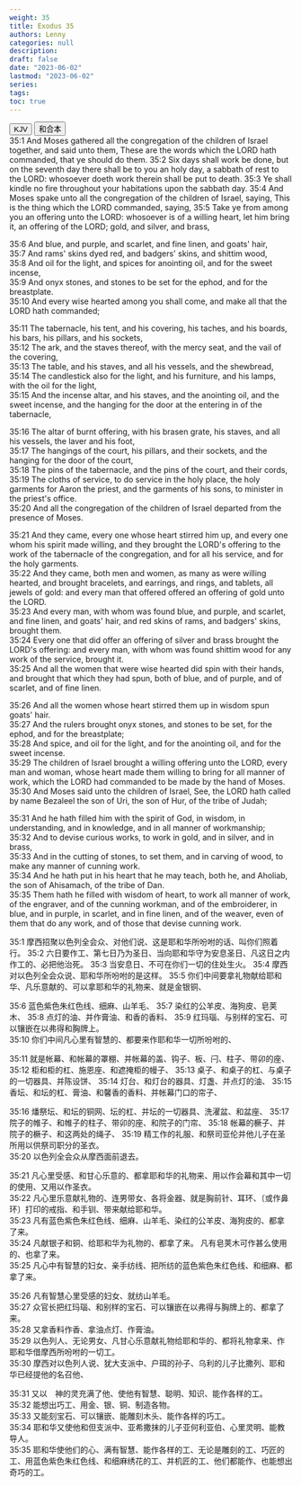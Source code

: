 ```yaml
---
weight: 35
title: Exodus 35
authors: Lenny
categories: null
description: 
draft: false
date: "2023-06-02"
lastmod: "2023-06-02"
series: 
tags: 
toc: true
---
```


<!--more-->

<!-- Tab links -->
<div class="tab">
  <button class="tablinks active" onclick="tablabel(event, 'english')">KJV</button>
  <button class="tablinks" onclick="tablabel(event, 'chinese')">和合本</button>
  
</div>

<!-- Tab content -->
<div id="english" class="tabcontent" style="display:block">
35:1 And Moses gathered all the congregation of the children of Israel together, and said unto them, These are the words which the LORD hath commanded, that ye should do them.  
35:2 Six days shall work be done, but on the seventh day there shall be to you an holy day, a sabbath of rest to the LORD: whosoever doeth work therein shall be put to death.  
35:3 Ye shall kindle no fire throughout your habitations upon the sabbath day.  
35:4 And Moses spake unto all the congregation of the children of Israel, saying, This is the thing which the LORD commanded, saying,  
35:5 Take ye from among you an offering unto the LORD: whosoever is of a willing heart, let him bring it, an offering of the LORD; gold, and silver, and brass,  

35:6 And blue, and purple, and scarlet, and fine linen, and goats' hair,  
35:7 And rams' skins dyed red, and badgers' skins, and shittim wood,  
35:8 And oil for the light, and spices for anointing oil, and for the sweet incense,  
35:9 And onyx stones, and stones to be set for the ephod, and for the breastplate.  
35:10 And every wise hearted among you shall come, and make all that the LORD hath commanded;  

35:11 The tabernacle, his tent, and his covering, his taches, and his boards, his bars, his pillars, and his sockets,  
35:12 The ark, and the staves thereof, with the mercy seat, and the vail of the covering,  
35:13 The table, and his staves, and all his vessels, and the shewbread,  
35:14 The candlestick also for the light, and his furniture, and his lamps, with the oil for the light,  
35:15 And the incense altar, and his staves, and the anointing oil, and the sweet incense, and the hanging for the door at the entering in of the tabernacle,  

35:16 The altar of burnt offering, with his brasen grate, his staves, and all his vessels, the laver and his foot,  
35:17 The hangings of the court, his pillars, and their sockets, and the hanging for the door of the court,  
35:18 The pins of the tabernacle, and the pins of the court, and their cords,  
35:19 The cloths of service, to do service in the holy place, the holy garments for Aaron the priest, and the garments of his sons, to minister in the priest's office.  
35:20 And all the congregation of the children of Israel departed from the presence of Moses.  

35:21 And they came, every one whose heart stirred him up, and every one whom his spirit made willing, and they brought the LORD's offering to the work of the tabernacle of the congregation, and for all his service, and for the holy garments.  
35:22 And they came, both men and women, as many as were willing hearted, and brought bracelets, and earrings, and rings, and tablets, all jewels of gold: and every man that offered offered an offering of gold unto the LORD.  
35:23 And every man, with whom was found blue, and purple, and scarlet, and fine linen, and goats' hair, and red skins of rams, and badgers' skins, brought them.  
35:24 Every one that did offer an offering of silver and brass brought the LORD's offering: and every man, with whom was found shittim wood for any work of the service, brought it.  
35:25 And all the women that were wise hearted did spin with their hands, and brought that which they had spun, both of blue, and of purple, and of scarlet, and of fine linen.  

35:26 And all the women whose heart stirred them up in wisdom spun goats' hair.  
35:27 And the rulers brought onyx stones, and stones to be set, for the ephod, and for the breastplate;  
35:28 And spice, and oil for the light, and for the anointing oil, and for the sweet incense.  
35:29 The children of Israel brought a willing offering unto the LORD, every man and woman, whose heart made them willing to bring for all manner of work, which the LORD had commanded to be made by the hand of Moses.  
35:30 And Moses said unto the children of Israel, See, the LORD hath called by name Bezaleel the son of Uri, the son of Hur, of the tribe of Judah;  

35:31 And he hath filled him with the spirit of God, in wisdom, in understanding, and in knowledge, and in all manner of workmanship;  
35:32 And to devise curious works, to work in gold, and in silver, and in brass,  
35:33 And in the cutting of stones, to set them, and in carving of wood, to make any manner of cunning work.  
35:34 And he hath put in his heart that he may teach, both he, and Aholiab, the son of Ahisamach, of the tribe of Dan.  
35:35 Them hath he filled with wisdom of heart, to work all manner of work, of the engraver, and of the cunning workman, and of the embroiderer, in blue, and in purple, in scarlet, and in fine linen, and of the weaver, even of them that do any work, and of those that devise cunning work.  

</div>


<div id="chinese" class="tabcontent">
35:1 摩西招聚以色列全会众、对他们说、这是耶和华所吩咐的话、叫你们照着行。  
35:2 六日要作工、第七日乃为圣日、当向耶和华守为安息圣日、凡这日之内作工的、必把他治死。  
35:3 当安息日、不可在你们一切的住处生火。  
35:4 摩西对以色列全会众说、耶和华所吩咐的是这样。  
35:5 你们中间要拿礼物献给耶和华、凡乐意献的、可以拿耶和华的礼物来、就是金银铜、

35:6 蓝色紫色朱红色线、细麻、山羊毛、
35:7 染红的公羊皮、海狗皮、皂荚木、
35:8 点灯的油、并作膏油、和香的香料、
35:9 红玛瑙、与别样的宝石、可以镶嵌在以弗得和胸牌上。  
35:10 你们中间凡心里有智慧的、都要来作耶和华一切所吩咐的、

35:11 就是帐幕、和帐幕的罩棚、并帐幕的盖、钩子、板、闩、柱子、带卯的座、
35:12 柜和柜的杠、施恩座、和遮掩柜的幔子、
35:13 桌子、和桌子的杠、与桌子的一切器具、并陈设饼、
35:14 灯台、和灯台的器具、灯盏、并点灯的油、
35:15 香坛、和坛的杠、膏油、和馨香的香料、并帐幕门口的帘子、

35:16 燔祭坛、和坛的铜网、坛的杠、并坛的一切器具、洗濯盆、和盆座、
35:17 院子的帷子、和帷子的柱子、带卯的座、和院子的门帘、
35:18 帐幕的橛子、并院子的橛子、和这两处的绳子、
35:19 精工作的礼服、和祭司亚伦并他儿子在圣所用以供祭司职分的圣衣。  
35:20 以色列全会众从摩西面前退去。  

35:21 凡心里受感、和甘心乐意的、都拿耶和华的礼物来、用以作会幕和其中一切的使用、又用以作圣衣。  
35:22 凡心里乐意献礼物的、连男带女、各将金器、就是胸前针、耳环、〔或作鼻环〕打印的戒指、和手钏、带来献给耶和华。  
35:23 凡有蓝色紫色朱红色线、细麻、山羊毛、染红的公羊皮、海狗皮的、都拿了来。  
35:24 凡献银子和铜、给耶和华为礼物的、都拿了来。  凡有皂荚木可作甚么使用的、也拿了来。  
35:25 凡心中有智慧的妇女、亲手纺线、把所纺的蓝色紫色朱红色线、和细麻、都拿了来。  

35:26 凡有智慧心里受感的妇女、就纺山羊毛。  
35:27 众官长把红玛瑙、和别样的宝石、可以镶嵌在以弗得与胸牌上的、都拿了来。  
35:28 又拿香料作香、拿油点灯、作膏油。  
35:29 以色列人、无论男女、凡甘心乐意献礼物给耶和华的、都将礼物拿来、作耶和华借摩西所吩咐的一切工。  
35:30 摩西对以色列人说、犹大支派中、户珥的孙子、乌利的儿子比撒列、耶和华已经提他的名召他、

35:31 又以　神的灵充满了他、使他有智慧、聪明、知识、能作各样的工。  
35:32 能想出巧工、用金、银、铜、制造各物。  
35:33 又能刻宝石、可以镶嵌、能雕刻木头、能作各样的巧工。  
35:34 耶和华又使他和但支派中、亚希撒抹的儿子亚何利亚伯、心里灵明、能教导人。  
35:35 耶和华使他们的心、满有智慧、能作各样的工、无论是雕刻的工、巧匠的工、用蓝色紫色朱红色线、和细麻绣花的工、并机匠的工、他们都能作、也能想出奇巧的工。  

</div>


